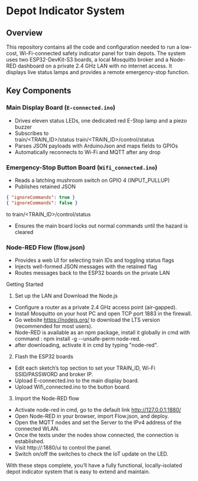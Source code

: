 # Depot Indicator System

## Overview

This repository contains all the code and configuration needed to run a low-cost, Wi-Fi-connected safety indicator panel for train depots. The system uses two ESP32-DevKit-S3 boards, a local Mosquitto broker and a Node-RED dashboard on a private 2.4 GHz LAN with no internet access. It displays live status lamps and provides a remote emergency-stop function.

## Key Components

### Main Display Board (`E-connected.ino`)
- Drives eleven status LEDs, one dedicated red E-Stop lamp and a piezo buzzer  
- Subscribes to  
train/<TRAIN_ID>/status
train/<TRAIN_ID>/control/status
- Parses JSON payloads with ArduinoJson and maps fields to GPIOs  
- Automatically reconnects to Wi-Fi and MQTT after any drop  

### Emergency-Stop Button Board (`Wifi_connected.ino`)
- Reads a latching mushroom switch on GPIO 4 (INPUT_PULLUP)  
- Publishes retained JSON  
```json
{ "ignoreCommands": true }
{ "ignoreCommands": false }
```
to train/<TRAIN_ID>/control/status
- Ensures the main board locks out normal commands until the hazard is cleared

### Node-RED Flow (flow.json)
- Provides a web UI for selecting train IDs and toggling status flags
- Injects well-formed JSON messages with the retained flag
- Routes messages back to the ESP32 boards on the private LAN

Getting Started
1. Set up the LAN and Download the Node.js
- Configure a router as a private 2.4 GHz access point (air-gapped).
- Install Mosquitto on your host PC and open TCP port 1883 in the firewall.
- Go website https://nodejs.org/ to download the LTS version (recommended for most users).
- Node-RED is available as an npm package, install it globally in cmd with command : npm install -g --unsafe-perm node-red.
- after downloading, activate it in cmd by typing "node-red".

2. Flash the ESP32 boards
- Edit each sketch’s top section to set your TRAIN_ID, Wi-Fi SSID/PASSWORD and broker IP.
- Upload E-connected.ino to the main display board.
- Upload Wifi_connected.ino to the button board.

3. Import the Node-RED flow
- Activate node-red in cmd, go to the default link http://127.0.0.1:1880/
- Open Node-RED in your browser, import Flow.json, and deploy.
- Open the MQTT nodes and set the Server to the IPv4 address of the connected WLAN.
- Once the texts under the nodes show connected, the connection is established.
- Visit http://<host-ip>:1880/ui to control the panel.
- Switch on/off the switches to check the IoT update on the LED.

With these steps complete, you’ll have a fully functional, locally-isolated depot indicator system that is easy to extend and maintain.
